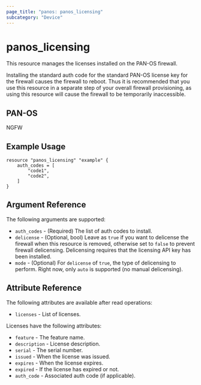 ```yaml
---
page_title: "panos: panos_licensing"
subcategory: "Device"
---
```


# panos_licensing

This resource manages the licenses installed on the PAN-OS firewall.

Installing the standard auth code for the standard PAN-OS license key for the
firewall causes the firewall to reboot.  Thus it is recommended that you use
this resource in a separate step of your overall firewall provisioning, as
using this resource will cause the firewall to be temporarily inaccessible.


## PAN-OS

NGFW


## Example Usage

```hcl
resource "panos_licensing" "example" {
    auth_codes = [
        "code1",
        "code2",
    ]
}
```

## Argument Reference

The following arguments are supported:

* `auth_codes` - (Required) The list of auth codes to install.
* `delicense` - (Optional, bool) Leave as `true` if you want to delicense
  the firewall when this resource is removed, otherwise set to `false` to
  prevent firewall delicensing.  Delicensing requires that the licensing
  API key has been installed.
* `mode` - (Optional) For `delicense` of `true`, the type of delicensing to
  perform.  Right now, only `auto` is supported (no manual delicensing).

## Attribute Reference

The following attributes are available after read operations:

* `licenses` - List of licenses.

Licenses have the following attributes:

* `feature` - The feature name.
* `description` - License description.
* `serial` - The serial number.
* `issued` - When the license was issued.
* `expires` - When the license expires.
* `expired` - If the license has expired or not.
* `auth_code` - Associated auth code (if applicable).
